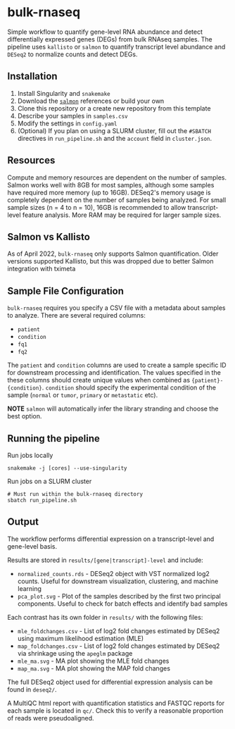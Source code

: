 # bulk-rnaseq
Simple  workflow to quantify gene-level RNA abundance and detect differentially expressed genes (DEGs) 
from bulk RNAseq samples. The pipeline uses `kallisto` or `salmon` to quantify transcript level abundance and `DESeq2` 
to normalize counts and detect DEGs. 

## Installation
1. Install Singularity and `snakemake`
2. Download the [`salmon`](http://refgenomes.databio.org) references or build your own
3. Clone this repository or a create new repository from this template
4. Describe your samples in `samples.csv`
5. Modify the settings in `config.yaml`
6. (Optional) If you plan on using a SLURM cluster, fill out the `#SBATCH` directives in `run_pipeline.sh` and the `account` field in `cluster.json`. 

## Resources
Compute and memory resources are dependent on the number of samples. Salmon works well with 8GB for most samples, although
some samples have required more memory (up to 16GB). DESeq2's memory usage is completely dependent on the number of samples
being analyzed. For small sample sizes (n = 4 to n = 10), 16GB is recommended to allow transcript-level feature
analysis. More RAM may be required for larger sample sizes. 

## Salmon vs Kallisto
As of April 2022, `bulk-rnaseq` only supports Salmon quantification. Older versions supported Kallisto,
but this was dropped due to better Salmon integration with tximeta

## Sample File Configuration
`bulk-rnaseq` requires you specify a CSV file with a metadata about samples to analyze. 
There are several required columns:
* `patient`
* `condition`
* `fq1`
* `fq2`

The `patient` and `condition` columns are used to create a sample specific ID for downstream processing and identification.
The values specified in the these columns should create unique values when combined as `{patient}-{condition}`. 
`condition` should specify the experimental condition of the sample (`normal` or `tumor`, `primary` or `metastatic` etc). 

**NOTE** `salmon` will automatically infer the library stranding and choose the best option.

## Running the pipeline
Run jobs locally
```
snakemake -j [cores] --use-singularity
```
Run jobs on a SLURM cluster
```
# Must run within the bulk-rnaseq directory
sbatch run_pipeline.sh
```

## Output
The workflow performs differential expression on a transcript-level and gene-level basis.

Results are stored in `results/[gene|transcript]-level` and include:
* `normalized_counts.rds` - DESeq2 object with VST normalized log2 counts. Useful for downstream visualization, clustering, and machine learning
* `pca_plot.svg` - Plot of the samples described by the first two principal components. Useful to check for batch effects and identify bad samples

Each contrast has its own folder in `results/` with the following files:
* `mle_foldchanges.csv` - List of log2 fold changes estimated by DESeq2 using maximum likelihood estimation (MLE)
* `map_foldchanges.csv` - List of log2 fold changes estimated by DESeq2 via shrinkage using the `apeglm` package
* `mle_ma.svg` - MA plot showing the MLE fold changes
* `map_ma.svg` - MA plot showing the MAP fold changes

The full DESeq2 object used for differential expression analysis can be found in `deseq2/`.

A MultiQC html report with quantification statistics and FASTQC reports for each sample is located in `qc/`. 
Check this to verify a reasonable proportion of reads were pseudoaligned.

